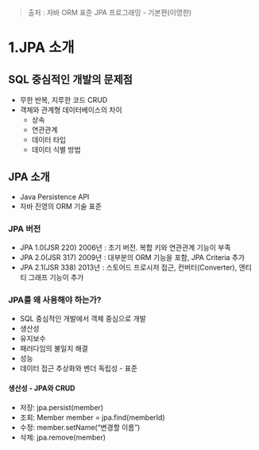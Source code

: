 > 출처 : 자바 ORM 표준 JPA 프로그래밍 - 기본편(이영한)

# 1.JPA 소개
## SQL 중심적인 개발의 문제점
- 무한 반복, 지루한 코드 CRUD
- 객체와 관계형 데이터베이스의 차이
  * 상속
  * 연관관계
  * 데이터 타입
  * 데이터 식별 방법

## JPA 소개
- Java Persistence API
- 자바 진영의 ORM 기술 표준

### JPA 버전
- JPA 1.0(JSR 220) 2006년 : 초기 버전. 복합 키와 연관관계 기능이 부족
- JPA 2.0(JSR 317) 2009년 : 대부분의 ORM 기능을 포함, JPA Criteria 추가
- JPA 2.1(JSR 338) 2013년 : 스토어드 프로시저 접근, 컨버터(Converter), 엔티 티 그래프 기능이 추가

### JPA를 왜 사용해야 하는가?
- SQL 중심적인 개발에서 객체 중심으로 개발 
- 생산성
- 유지보수
- 패러다임의 불일치 해결
- 성능
- 데이터 접근 추상화와 벤더 독립성 - 표준

#### 생산성 - JPA와 CRUD
- 저장: jpa.persist(member)
- 조회: Member member = jpa.find(memberId)
- 수정: member.setName(“변경할 이름”)
- 삭제: jpa.remove(member)
